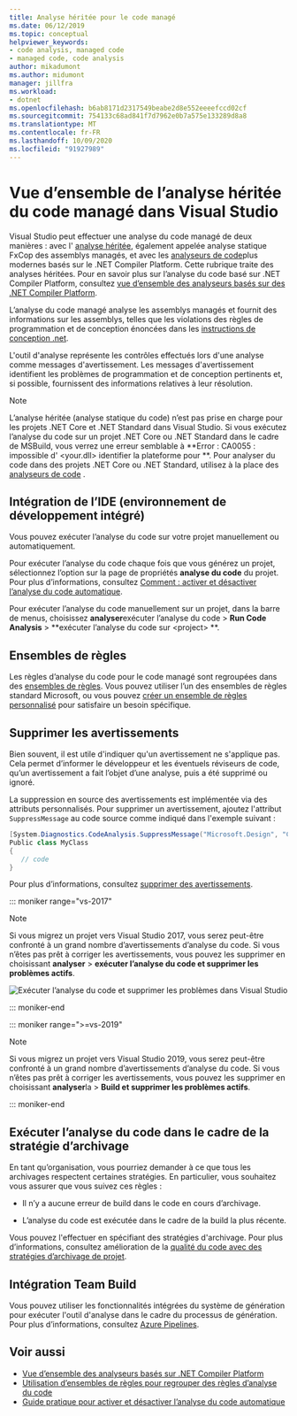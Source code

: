 ```yaml
---
title: Analyse héritée pour le code managé
ms.date: 06/12/2019
ms.topic: conceptual
helpviewer_keywords:
- code analysis, managed code
- managed code, code analysis
author: mikadumont
ms.author: midumont
manager: jillfra
ms.workload:
- dotnet
ms.openlocfilehash: b6ab8171d2317549beabe2d8e552eeeefccd02cf
ms.sourcegitcommit: 754133c68ad841f7d7962e0b7a575e133289d8a8
ms.translationtype: MT
ms.contentlocale: fr-FR
ms.lasthandoff: 10/09/2020
ms.locfileid: "91927989"
---
```

# <a name="overview-of-legacy-analysis-for-managed-code-in-visual-studio"></a>Vue d’ensemble de l’analyse héritée du code managé dans Visual Studio

Visual Studio peut effectuer une analyse du code managé de deux manières : avec l' [analyse héritée](../code-quality/walkthrough-analyzing-managed-code-for-code-defects.md), également appelée analyse statique FxCop des assemblys managés, et avec les [analyseurs de code](../code-quality/roslyn-analyzers-overview.md)plus modernes basés sur le .NET Compiler Platform. Cette rubrique traite des analyses héritées. Pour en savoir plus sur l’analyse du code basé sur .NET Compiler Platform, consultez [vue d’ensemble des analyseurs basés sur des .NET Compiler Platform](../code-quality/roslyn-analyzers-overview.md).

L’analyse du code managé analyse les assemblys managés et fournit des informations sur les assemblys, telles que les violations des règles de programmation et de conception énoncées dans les [instructions de conception .net](/dotnet/standard/design-guidelines/).

L'outil d'analyse représente les contrôles effectués lors d'une analyse comme messages d'avertissement. Les messages d'avertissement identifient les problèmes de programmation et de conception pertinents et, si possible, fournissent des informations relatives à leur résolution.

> [!NOTE]
> L’analyse héritée (analyse statique du code) n’est pas prise en charge pour les projets .NET Core et .NET Standard dans Visual Studio. Si vous exécutez l’analyse du code sur un projet .NET Core ou .NET Standard dans le cadre de MSBuild, vous verrez une erreur semblable à **Error : CA0055 : impossible d' \<your.dll> identifier la plateforme pour **. Pour analyser du code dans des projets .NET Core ou .NET Standard, utilisez à la place des [analyseurs de code](../code-quality/roslyn-analyzers-overview.md) .

## <a name="ide-integrated-development-environment-integration"></a>Intégration de l’IDE (environnement de développement intégré)

Vous pouvez exécuter l’analyse du code sur votre projet manuellement ou automatiquement.

Pour exécuter l’analyse du code chaque fois que vous générez un projet, sélectionnez l’option sur la page de propriétés **analyse du code** du projet. Pour plus d’informations, consultez [Comment : activer et désactiver l’analyse du code automatique](../code-quality/how-to-enable-and-disable-automatic-code-analysis-for-managed-code.md).

Pour exécuter l’analyse du code manuellement sur un projet, dans la barre de menus, choisissez **analyser**exécuter l’analyse du code  >  **Run Code Analysis**  >  **exécuter l’analyse du code sur \<project> **.

## <a name="rule-sets"></a>Ensembles de règles

Les règles d’analyse du code pour le code managé sont regroupées dans des [ensembles de règles](../code-quality/using-rule-sets-to-group-code-analysis-rules.md). Vous pouvez utiliser l’un des ensembles de règles standard Microsoft, ou vous pouvez [créer un ensemble de règles personnalisé](../code-quality/how-to-create-a-custom-rule-set.md) pour satisfaire un besoin spécifique.

## <a name="suppress-warnings"></a>Supprimer les avertissements

Bien souvent, il est utile d'indiquer qu'un avertissement ne s'applique pas. Cela permet d’informer le développeur et les éventuels réviseurs de code, qu’un avertissement a fait l’objet d’une analyse, puis a été supprimé ou ignoré.

La suppression en source des avertissements est implémentée via des attributs personnalisés. Pour supprimer un avertissement, ajoutez l'attribut `SuppressMessage` au code source comme indiqué dans l'exemple suivant :

```csharp
[System.Diagnostics.CodeAnalysis.SuppressMessage("Microsoft.Design", "CA1039:ListsAreStrongTyped")]
Public class MyClass
{
   // code
}
```

Pour plus d’informations, consultez [supprimer des avertissements](../code-quality/in-source-suppression-overview.md).

::: moniker range="vs-2017"

> [!NOTE]
> Si vous migrez un projet vers Visual Studio 2017, vous serez peut-être confronté à un grand nombre d’avertissements d’analyse du code. Si vous n’êtes pas prêt à corriger les avertissements, vous pouvez les supprimer en choisissant **analyser**  >  **exécuter l’analyse du code et supprimer les problèmes actifs**.
>
> ![Exécuter l’analyse du code et supprimer les problèmes dans Visual Studio](media/suppress-active-issues.png)

::: moniker-end

::: moniker range=">=vs-2019"

> [!NOTE]
> Si vous migrez un projet vers Visual Studio 2019, vous serez peut-être confronté à un grand nombre d’avertissements d’analyse du code. Si vous n’êtes pas prêt à corriger les avertissements, vous pouvez les supprimer en choisissant **analyser**la  >  **Build et supprimer les problèmes actifs**.

::: moniker-end

## <a name="run-code-analysis-as-part-of-check-in-policy"></a>Exécuter l’analyse du code dans le cadre de la stratégie d’archivage

En tant qu’organisation, vous pourriez demander à ce que tous les archivages respectent certaines stratégies. En particulier, vous souhaitez vous assurer que vous suivez ces règles :

- Il n’y a aucune erreur de build dans le code en cours d’archivage.

- L’analyse du code est exécutée dans le cadre de la build la plus récente.

Vous pouvez l'effectuer en spécifiant des stratégies d'archivage. Pour plus d’informations, consultez amélioration de la [qualité du code avec des stratégies d’archivage de projet](../code-quality/how-to-create-or-update-standard-code-analysis-check-in-policies.md).

## <a name="team-build-integration"></a>Intégration Team Build

Vous pouvez utiliser les fonctionnalités intégrées du système de génération pour exécuter l'outil d'analyse dans le cadre du processus de génération. Pour plus d’informations, consultez [Azure Pipelines](/azure/devops/pipelines/index?view=vsts&preserve-view=true).

## <a name="see-also"></a>Voir aussi

- [Vue d’ensemble des analyseurs basés sur .NET Compiler Platform](../code-quality/roslyn-analyzers-overview.md)
- [Utilisation d’ensembles de règles pour regrouper des règles d’analyse du code](../code-quality/using-rule-sets-to-group-code-analysis-rules.md)
- [Guide pratique pour activer et désactiver l’analyse du code automatique](../code-quality/how-to-enable-and-disable-automatic-code-analysis-for-managed-code.md)
